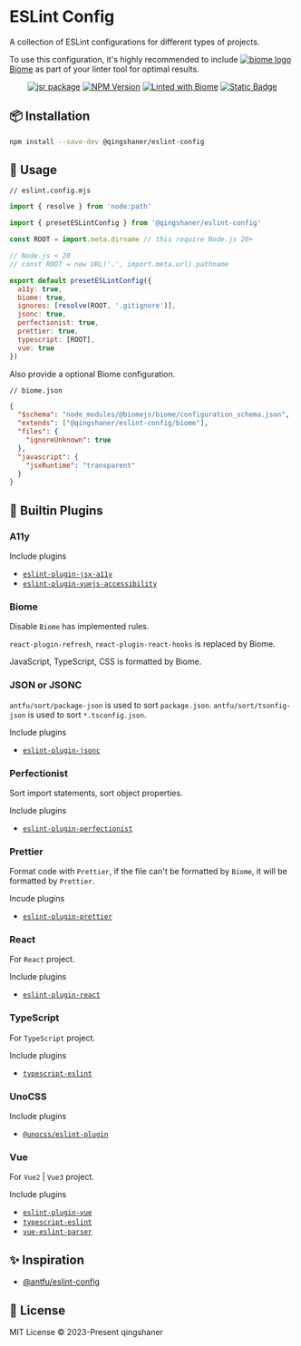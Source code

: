 # ESLint Config

A collection of ESLint configurations for different types of projects.

To use this configuration, it's highly recommended to include <a target="_blank" href="https://biomejs.dev"><img alt="biome logo" src="https://api.iconify.design/devicon:biome.svg"/> Biome</a> as part of your linter tool for optimal results.

<p align="center">
<a href="https://jsr.io/@qingshaner/eslint-config"><img src="https://jsr.io/badges/@qingshaner/eslint-config" alt="jsr package" /></a>
<a href="https://www.npmjs.com/@qingshaner/eslint-config" target="_blank"><img src="https://img.shields.io/npm/v/@qingshaner/eslint-config" alt="NPM Version" /></a>
<a href="https://biomejs.dev"><img alt="Linted with Biome" src="https://img.shields.io/badge/Linted_with-Biome-60a5fa?style=flat&logo=biome"></a>
<a href="https://biomejs.dev" target="_blank"><img alt="Static Badge" src="https://img.shields.io/badge/Formatted_with-Biome-60a5fa?style=flat&logo=biome"></a>
</p>

## 📦 Installation

```bash
npm install --save-dev @qingshaner/eslint-config
```

## 🚀 Usage

`// eslint.config.mjs`
```js
import { resolve } from 'node:path'

import { presetESLintConfig } from '@qingshaner/eslint-config'

const ROOT = import.meta.dirname // this require Node.js 20+

// Node.js < 20
// const ROOT = new URL('.', import.meta.url).pathname

export default presetESLintConfig({
  a11y: true,
  biome: true,
  ignores: [resolve(ROOT, '.gitignore')],
  jsonc: true,
  perfectionist: true,
  prettier: true,
  typescript: [ROOT],
  vue: true
})

```

Also provide a optional Biome configuration.

`// biome.json`
```json
{
  "$schema": "node_modules/@biomejs/biome/configuration_schema.json",
  "extends": ["@qingshaner/eslint-config/biome"],
  "files": {
    "ignoreUnknown": true
  },
  "javascript": {
    "jsxRuntime": "transparent"
  }
}

```

## 🧩 Builtin Plugins

### A11y

Include plugins

- [`eslint-plugin-jsx-a11y`](https://www.npmjs.com/package/eslint-plugin-jsx-a11y)
- [`eslint-plugin-vuejs-accessibility`](https://www.npmjs.com/package/eslint-plugin-vuejs-accessibility)

### Biome

Disable `Biome` has implemented rules.

`react-plugin-refresh`, `react-plugin-react-hooks` is replaced by Biome.

JavaScript, TypeScript, CSS is formatted by Biome.

### JSON or JSONC

`antfu/sort/package-json` is used to sort `package.json`.
`antfu/sort/tsonfig-json` is used to sort `*.tsconfig.json`.

Include plugins

- [`eslint-plugin-jsonc`](https://www.npmjs.com/package/eslint-plugin-jsonc)


### Perfectionist

Sort import statements, sort object properties.

Include plugins

- [`eslint-plugin-perfectionist`](https://www.npmjs.com/package/eslint-plugin-perfectionist)

### Prettier

Format code with `Prettier`, if the file can't be formatted by `Biome`, it will be formatted by `Prettier`.

Incude plugins

- [`eslint-plugin-prettier`](https://www.npmjs.com/package/eslint-plugin-prettier)

### React

For `React` project.

Include plugins

- [`eslint-plugin-react`](https://www.npmjs.com/package/eslint-plugin-react)

### TypeScript

For `TypeScript` project.

Include plugins

- [`typescript-eslint`](https://www.npmjs.com/package/typescript-eslint)

### UnoCSS

Include plugins

- [`@unocss/eslint-plugin`](https://www.npmjs.com/package/@unocss/eslint-config)

### Vue

For `Vue2` | `Vue3` project.

Include plugins

- [`eslint-plugin-vue`](https://www.npmjs.com/package/eslint-plugin-vue)
- [`typescript-eslint`](https://www.npmjs.com/package/typescript-eslint)
- [`vue-eslint-parser`](https://www.npmjs.com/package/vue-eslint-parser)

## ✨ Inspiration

- [@antfu/eslint-config](https://github.com/antfu/eslint-config)

## 📄 License
MIT License © 2023-Present qingshaner
